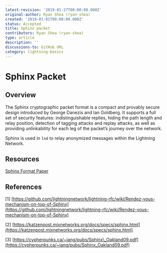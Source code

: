 ```yaml
---
latest-revision: '2019-01-27T00:00:00.000Z'
original-author: Ryan Shea (ryan-shea)
created: '2019-01-01T00:00:00.000Z'
status: Accepted
title: Sphinx packet
contributors: Ryan Shea (ryan-shea)
type: article
description: ''
discussions-to: GitHub URL
category: lightning-basics
---
```


# Sphinx Packet

## Overview

The Sphinx cryptographic packet format is a compact and provably secure design introduced by George Danezis and Ian Goldberg. It supports a full set of security features: indistinguishable replies, hiding the path length and relay position, detection of tagging attacks and replay attacks, as well as providing unlinkability for each leg of the packet’s journey over the network.

Sphinx is used in `lnd` to relay anonymized messages within the Lightning Network.

## Resources

[Sphinx Format Paper](https://cypherpunks.ca/~iang/pubs/Sphinx_Oakland09.pdf)

## References

\[1\] [https://github.com/lightningnetwork/lightning-rfc/wiki/Rendez-vous-mechanism-on-top-of-Sphinx](https://github.com/lightningnetwork/lightning-rfc/wiki/Rendez-vous-mechanism-on-top-of-Sphinx)

\[2\] [https://katzenpost.mixnetworks.org/docs/specs/sphinx.html](https://katzenpost.mixnetworks.org/docs/specs/sphinx.html)

\[3\] [https://cypherpunks.ca/~iang/pubs/Sphinx\_Oakland09.pdf](https://cypherpunks.ca/~iang/pubs/Sphinx_Oakland09.pdf)

